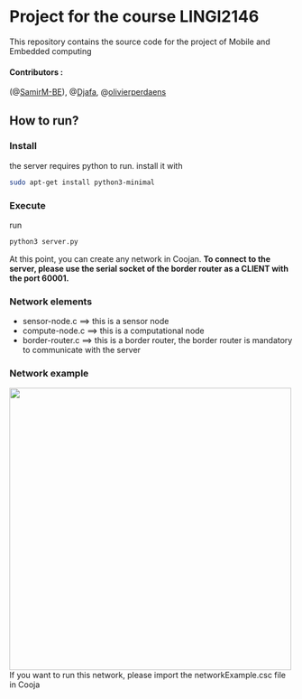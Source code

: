 # Project for the course LINGI2146
This repository contains the source code for the project of Mobile and Embedded computing

#### Contributors :
(@[SamirM-BE](https://github.com/SamirM-BE "SamirM-BE")),  @[Djafa](https://github.com/Djafa "Djafa"), @[olivierperdaens](https://github.com/olivierperdaens "olivierperdaens")

## How to run?
### Install
the server requires python to run.
install it with
```bash
sudo apt-get install python3-minimal
```

### Execute
run
```bash
python3 server.py
```
At this point, you can create any network in Coojan. 
**To connect to the server, please use the serial socket of the border router as a CLIENT with the port 60001.** 


### Network elements
* sensor-node.c ==> this is a sensor node
* compute-node.c ==> this is a computational node
* border-router.c ==> this is a border router, the border router is mandatory to communicate with the server

### Network example
<img src="https://github.com/SamirM-BE/mobileP2/blob/master/networkExample.png" width="500" height="500">
If you want to run this network, please import the networkExample.csc file in Cooja 
